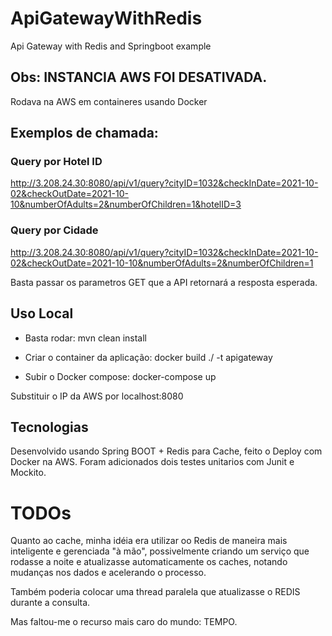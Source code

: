 # ApiGatewayWithRedis
Api Gateway with Redis and Springboot example 

## Obs: INSTANCIA AWS FOI DESATIVADA.
Rodava na AWS em containeres usando Docker

## Exemplos de chamada:

### Query por Hotel ID
http://3.208.24.30:8080/api/v1/query?cityID=1032&checkInDate=2021-10-02&checkOutDate=2021-10-10&numberOfAdults=2&numberOfChildren=1&hotelID=3

### Query por Cidade
http://3.208.24.30:8080/api/v1/query?cityID=1032&checkInDate=2021-10-02&checkOutDate=2021-10-10&numberOfAdults=2&numberOfChildren=1

Basta passar os parametros GET que a API retornará a resposta esperada.

## Uso Local
- Basta rodar:
mvn clean install

- Criar o container da aplicação:
docker build ./ -t apigateway

- Subir o Docker compose:
docker-compose up

Substituir o IP da AWS por localhost:8080

## Tecnologias

Desenvolvido usando Spring BOOT + Redis para Cache, feito o Deploy com Docker na AWS. Foram adicionados dois testes unitarios com Junit e Mockito.

# TODOs

Quanto ao cache, minha idéia era utilizar oo Redis de maneira mais inteligente e gerenciada "à mão", possivelmente criando um serviço que rodasse a noite
e atualizasse automaticamente os caches, notando mudanças nos dados e acelerando o processo.

Também poderia colocar uma thread paralela que atualizasse o REDIS durante a consulta.

Mas faltou-me o recurso mais caro do mundo: TEMPO.

